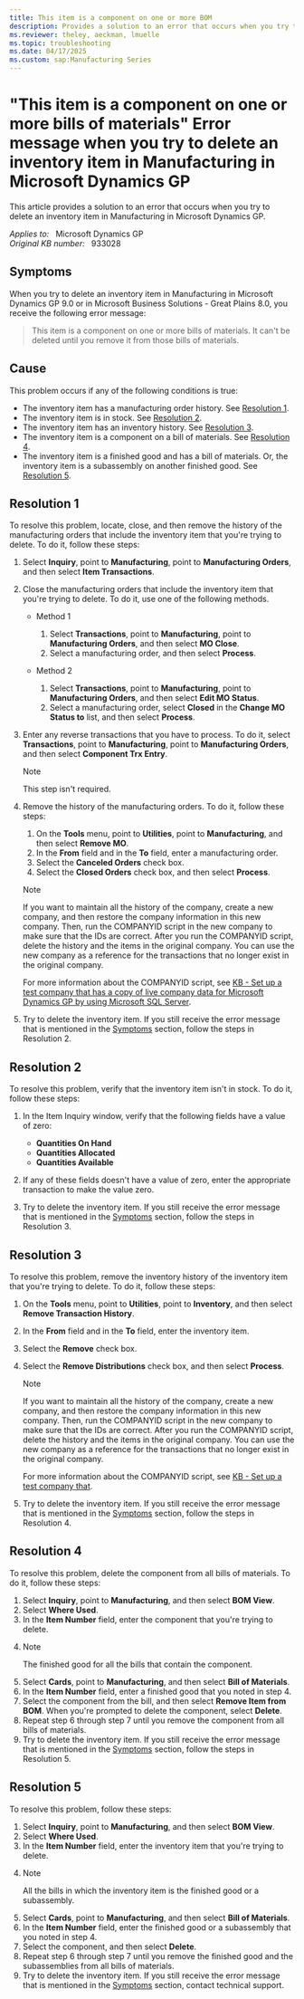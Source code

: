 ```yaml
---
title: This item is a component on one or more BOM
description: Provides a solution to an error that occurs when you try to delete an inventory item in Manufacturing in Microsoft Dynamics GP.
ms.reviewer: theley, aeckman, lmuelle
ms.topic: troubleshooting
ms.date: 04/17/2025
ms.custom: sap:Manufacturing Series
---
```

# "This item is a component on one or more bills of materials" Error message when you try to delete an inventory item in Manufacturing in Microsoft Dynamics GP

This article provides a solution to an error that occurs when you try to delete an inventory item in Manufacturing in Microsoft Dynamics GP.

_Applies to:_ &nbsp; Microsoft Dynamics GP  
_Original KB number:_ &nbsp; 933028

## Symptoms

When you try to delete an inventory item in Manufacturing in Microsoft Dynamics GP 9.0 or in Microsoft Business Solutions - Great Plains 8.0, you receive the following error message:
> This item is a component on one or more bills of materials. It can't be deleted until you remove it from those bills of materials.

## Cause

This problem occurs if any of the following conditions is true:

- The inventory item has a manufacturing order history. See [Resolution 1](#resolution-1).
- The inventory item is in stock. See [Resolution 2](#resolution-2).
- The inventory item has an inventory history. See [Resolution 3](#resolution-3).
- The inventory item is a component on a bill of materials. See [Resolution 4](#resolution-4).
- The inventory item is a finished good and has a bill of materials. Or, the inventory item is a subassembly on another finished good. See [Resolution 5](#resolution-5).

## Resolution 1

To resolve this problem, locate, close, and then remove the history of the manufacturing orders that include the inventory item that you're trying to delete. To do it, follow these steps:

1. Select **Inquiry**, point to **Manufacturing**, point to **Manufacturing Orders**, and then select **Item Transactions**.
2. Close the manufacturing orders that include the inventory item that you're trying to delete. To do it, use one of the following methods.

    - Method 1

        1. Select **Transactions**, point to **Manufacturing**, point to **Manufacturing Orders**, and then select **MO Close**.
        2. Select a manufacturing order, and then select **Process**.

    - Method 2

        1. Select **Transactions**, point to **Manufacturing**, point to **Manufacturing Orders**, and then select **Edit MO Status**.
        2. Select a manufacturing order, select **Closed** in the **Change MO Status to** list, and then select **Process**.
3. Enter any reverse transactions that you have to process. To do it, select **Transactions**, point to **Manufacturing**, point to **Manufacturing Orders**, and then select **Component Trx Entry**.

    > [!NOTE]
    > This step isn't required.
4. Remove the history of the manufacturing orders. To do it, follow these steps:

    1. On the **Tools** menu, point to **Utilities**, point to **Manufacturing**, and then select **Remove MO**.
    2. In the **From** field and in the **To** field, enter a manufacturing order.
    3. Select the **Canceled Orders** check box.
    4. Select the **Closed Orders** check box, and then select **Process**.

    > [!NOTE]
    > If you want to maintain all the history of the company, create a new company, and then restore the company information in this new company. Then, run the COMPANYID script in the new company to make sure that the IDs are correct. After you run the COMPANYID script, delete the history and the items in the original company. You can use the new company as a reference for the transactions that no longer exist in the original company.

    For more information about the COMPANYID script, see [KB - Set up a test company that has a copy of live company data for Microsoft Dynamics GP by using Microsoft SQL Server](https://support.microsoft.com/help/871973).

5. Try to delete the inventory item. If you still receive the error message that is mentioned in the [Symptoms](#symptoms) section, follow the steps in Resolution 2.

## Resolution 2

To resolve this problem, verify that the inventory item isn't in stock. To do it, follow these steps:

1. In the Item Inquiry window, verify that the following fields have a value of zero:

   - **Quantities On Hand**  
   - **Quantities Allocated**  
   - **Quantities Available**
2. If any of these fields doesn't have a value of zero, enter the appropriate transaction to make the value zero.
3. Try to delete the inventory item. If you still receive the error message that is mentioned in the [Symptoms](#symptoms) section, follow the steps in Resolution 3.

## Resolution 3

To resolve this problem, remove the inventory history of the inventory item that you're trying to delete. To do it, follow these steps:

1. On the **Tools** menu, point to **Utilities**, point to **Inventory**, and then select **Remove Transaction History**.
2. In the **From** field and in the **To** field, enter the inventory item.
3. Select the **Remove** check box.
4. Select the **Remove Distributions** check box, and then select **Process**.

    > [!NOTE]
    > If you want to maintain all the history of the company, create a new company, and then restore the company information in this new company. Then, run the COMPANYID script in the new company to make sure that the IDs are correct. After you run the COMPANYID script, delete the history and the items in the original company. You can use the new company as a reference for the transactions that no longer exist in the original company.

    For more information about the COMPANYID script, see [KB - Set up a test company that](https://support.microsoft.com/help/871973).

5. Try to delete the inventory item. If you still receive the error message that is mentioned in the [Symptoms](#symptoms) section, follow the steps in Resolution 4.

## Resolution 4

To resolve this problem, delete the component from all bills of materials. To do it, follow these steps:

1. Select **Inquiry**, point to **Manufacturing**, and then select **BOM View**.
2. Select **Where Used**.
3. In the **Item Number** field, enter the component that you're trying to delete.
4. > [!NOTE]
   > The finished good for all the bills that contain the component.
5. Select **Cards**, point to **Manufacturing**, and then select **Bill of Materials**.
6. In the **Item Number** field, enter a finished good that you noted in step 4.
7. Select the component from the bill, and then select **Remove Item from BOM**. When you're prompted to delete the component, select **Delete**.
8. Repeat step 6 through step 7 until you remove the component from all bills of materials.
9. Try to delete the inventory item. If you still receive the error message that is mentioned in the [Symptoms](#symptoms) section, follow the steps in Resolution 5.

## Resolution 5

To resolve this problem, follow these steps:

1. Select **Inquiry**, point to **Manufacturing**, and then select **BOM View**.
2. Select **Where Used**.
3. In the **Item Number** field, enter the inventory item that you're trying to delete.
4. > [!NOTE]
   > All the bills in which the inventory item is the finished good or a subassembly.
5. Select **Cards**, point to **Manufacturing**, and then select **Bill of Materials**.
6. In the **Item Number** field, enter the finished good or a subassembly that you noted in step 4.
7. Select the component, and then select **Delete**.
8. Repeat step 6 through step 7 until you remove the finished good and the subassemblies from all bills of materials.
9. Try to delete the inventory item. If you still receive the error message that is mentioned in the [Symptoms](#symptoms) section, contact technical support.
